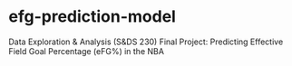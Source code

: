# efg-prediction-model
Data Exploration &amp; Analysis (S&amp;DS 230) Final Project: Predicting Effective Field Goal Percentage (eFG%) in the NBA
